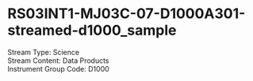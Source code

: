 # RS03INT1-MJ03C-07-D1000A301-streamed-d1000_sample

Stream Type: Science<br>
Stream Content: Data Products<br>
Instrument Group Code: D1000<br>
